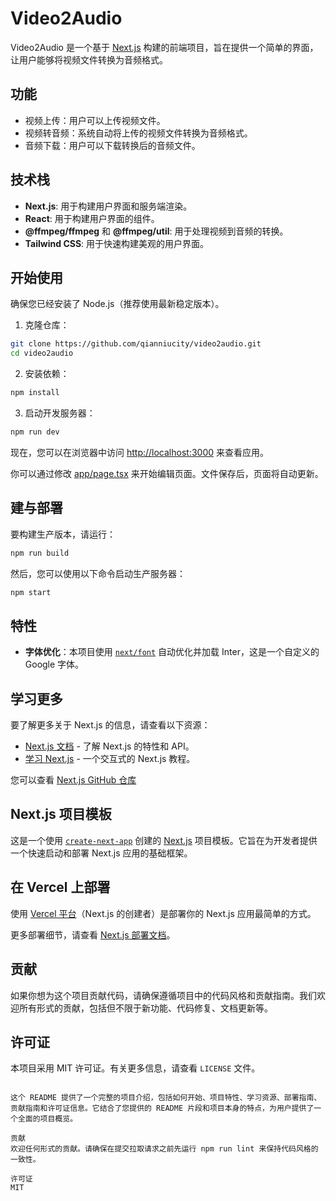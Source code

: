 # Video2Audio

Video2Audio 是一个基于 [Next.js](https://nextjs.org/) 构建的前端项目，旨在提供一个简单的界面，让用户能够将视频文件转换为音频格式。

## 功能

- 视频上传：用户可以上传视频文件。
- 视频转音频：系统自动将上传的视频文件转换为音频格式。
- 音频下载：用户可以下载转换后的音频文件。

## 技术栈

- **Next.js**: 用于构建用户界面和服务端渲染。
- **React**: 用于构建用户界面的组件。
- **@ffmpeg/ffmpeg** 和 **@ffmpeg/util**: 用于处理视频到音频的转换。
- **Tailwind CSS**: 用于快速构建美观的用户界面。

## 开始使用

确保您已经安装了 Node.js（推荐使用最新稳定版本）。

1. 克隆仓库：

```bash
git clone https://github.com/qianniucity/video2audio.git
cd video2audio
```
2. 安装依赖：
```bash
npm install
```

    
3. 启动开发服务器：
```bash
npm run dev
```

现在，您可以在浏览器中访问 [http://localhost:3000](http://localhost:3000) 来查看应用。

你可以通过修改 [app/page.tsx](app/page.tsx) 来开始编辑页面。文件保存后，页面将自动更新。

## 建与部署
要构建生产版本，请运行：
```bash
npm run build
```
然后，您可以使用以下命令启动生产服务器：
```bash
npm start
```
## 特性

- **字体优化**：本项目使用 [`next/font`](https://nextjs.org/docs/basic-features/font-optimization) 自动优化并加载 Inter，这是一个自定义的 Google 字体。


## 学习更多
要了解更多关于 Next.js 的信息，请查看以下资源：
- [Next.js 文档](https://nextjs.org/docs) - 了解 Next.js 的特性和 API。
- [学习 Next.js](https://nextjs.org/learn) - 一个交互式的 Next.js 教程。

您可以查看 [Next.js GitHub 仓库](https://github.com/vercel/next.js/)

## Next.js 项目模板

这是一个使用 [`create-next-app`](https://github.com/vercel/next.js/tree/canary/packages/create-next-app) 创建的 [Next.js](https://nextjs.org/) 项目模板。它旨在为开发者提供一个快速启动和部署 Next.js 应用的基础框架。

## 在 Vercel 上部署

使用 [Vercel 平台](https://vercel.com/new?utm_medium=default-template&filter=next.js&utm_source=create-next-app&utm_campaign=create-next-app-readme)（Next.js 的创建者）是部署你的 Next.js 应用最简单的方式。

更多部署细节，请查看 [Next.js 部署文档](https://nextjs.org/docs/deployment)。

## 贡献

如果你想为这个项目贡献代码，请确保遵循项目中的代码风格和贡献指南。我们欢迎所有形式的贡献，包括但不限于新功能、代码修复、文档更新等。

## 许可证

本项目采用 MIT 许可证。有关更多信息，请查看 `LICENSE` 文件。
```

这个 README 提供了一个完整的项目介绍，包括如何开始、项目特性、学习资源、部署指南、贡献指南和许可证信息。它结合了您提供的 README 片段和项目本身的特点，为用户提供了一个全面的项目概览。

贡献
欢迎任何形式的贡献。请确保在提交拉取请求之前先运行 npm run lint 来保持代码风格的一致性。

许可证
MIT

